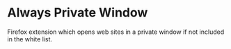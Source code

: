 # Always Private Window

Firefox extension which opens web sites in a private window if not included in the white list.
